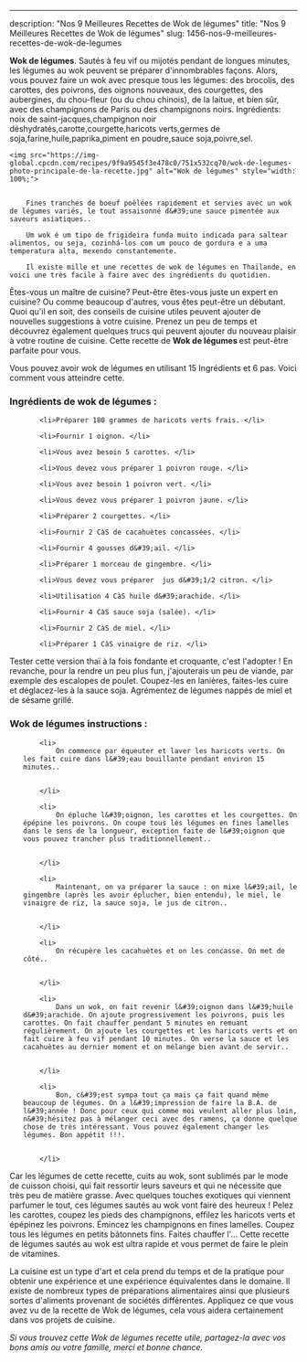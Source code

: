 ---
description: "Nos 9 Meilleures Recettes de Wok de légumes"
title: "Nos 9 Meilleures Recettes de Wok de légumes"
slug: 1456-nos-9-meilleures-recettes-de-wok-de-legumes

<p>
	<strong>Wok de légumes</strong>. 
	Sautés à feu vif ou mijotés pendant de longues minutes, les légumes au wok peuvent se préparer d&#39;innombrables façons. Alors, vous pouvez faire un wok avec presque tous les légumes: des brocolis, des carottes, des poivrons, des oignons nouveaux, des courgettes, des aubergines, du chou-fleur (ou du chou chinois), de la laitue, et bien sûr, avec des champignons de Paris ou des champignons noirs. Ingrédients: noix de saint-jacques,champignon noir déshydratés,carotte,courgette,haricots verts,germes de soja,farine,huile,paprika,piment en poudre,sauce soja,poivre,sel.
</p>
<p>
	
	<img src="https://img-global.cpcdn.com/recipes/9f9a9545f3e478c0/751x532cq70/wok-de-legumes-photo-principale-de-la-recette.jpg" alt="Wok de légumes" style="width: 100%;">
	
	
		Fines tranches de boeuf poêlées rapidement et servies avec un wok de légumes variés, le tout assaisonné d&#39;une sauce pimentée aux saveurs asiatiques..
	
		Um wok é um tipo de frigideira funda muito indicada para saltear alimentos, ou seja, cozinhá-los com um pouco de gordura e a uma temperatura alta, mexendo constantemente.
	
		Il existe mille et une recettes de wok de légumes en Thaïlande, en voici une très facile à faire avec des ingrédients du quotidien.
	
</p>

Êtes-vous un maître de cuisine? Peut-être êtes-vous juste un expert en cuisine? Ou comme beaucoup d'autres, vous êtes peut-être un débutant. Quoi qu'il en soit, des conseils de cuisine utiles peuvent ajouter de nouvelles suggestions à votre cuisine. Prenez un peu de temps et découvrez également quelques trucs qui peuvent ajouter du nouveau plaisir à votre routine de cuisine. Cette recette de <strong> Wok de légumes </strong> est peut-être parfaite pour vous.

<!--inarticleads1-->

Vous pouvez avoir wok de légumes en utilisant 15 Ingrédients et 6 pas. Voici comment vous atteindre cette.

<h3>Ingrédients de wok de légumes :</h3>

<ol>
	
		<li>Préparer 180 grammes de haricots verts frais. </li>
	
		<li>Fournir 1 oignon. </li>
	
		<li>Vous avez besoin 5 carottes. </li>
	
		<li>Vous devez vous préparer 1 poivron rouge. </li>
	
		<li>Vous avez besoin 1 poivron vert. </li>
	
		<li>Vous devez vous préparer 1 poivron jaune. </li>
	
		<li>Préparer 2 courgettes. </li>
	
		<li>Fournir 2 CàS de cacahuètes concassées. </li>
	
		<li>Fournir 4 gousses d&#39;ail. </li>
	
		<li>Préparer 1 morceau de gingembre. </li>
	
		<li>Vous devez vous préparer  jus d&#39;1/2 citron. </li>
	
		<li>Utilisation 4 CàS huile d&#39;arachide. </li>
	
		<li>Fournir 4 CàS sauce soja (salée). </li>
	
		<li>Fournir 2 CàS de miel. </li>
	
		<li>Préparer 1 CàS vinaigre de riz. </li>
	
</ol>

Tester cette version thaï à la fois fondante et croquante, c&#39;est l&#39;adopter ! En revanche, pour la rendre un peu plus fun, j&#39;ajouterais un peu de viande, par exemple des escalopes de poulet. Coupez-les en lanières, faites-les cuire et déglacez-les à la sauce soja. Agrémentez de légumes nappés de miel et de sésame grillé. 

<!--inarticleads2-->

<h3>Wok de légumes instructions :</h3>

<ol>
	
		<li>
			On commence par équeuter et laver les haricots verts. On les fait cuire dans l&#39;eau bouillante pendant environ 15 minutes..
			
			
		</li>
	
		<li>
			On épluche l&#39;oignon, les carottes et les courgettes. On épépine les poivrons. On coupe tous les légumes en fines lamelles dans le sens de la longueur, exception faite de l&#39;oignon que vous pouvez trancher plus traditionnellement..
			
			
		</li>
	
		<li>
			Maintenant, on va préparer la sauce : on mixe l&#39;ail, le gingembre (après les avoir éplucher, bien entendu), le miel, le vinaigre de riz, la sauce soja, le jus de citron..
			
			
		</li>
	
		<li>
			On récupère les cacahuètes et on les concasse. On met de côté..
			
			
		</li>
	
		<li>
			Dans un wok, on fait revenir l&#39;oignon dans l&#39;huile d&#39;arachide. On ajoute progressivement les poivrons, puis les carottes. On fait chauffer pendant 5 minutes en remuant régulièrement. On ajoute les courgettes et les haricots verts et on fait cuire à feu vif pendant 10 minutes. On verse la sauce et les cacahuètes au dernier moment et on mélange bien avant de servir..
			
			
		</li>
	
		<li>
			Bon, c&#39;est sympa tout ça mais ça fait quand même beaucoup de légumes. On a l&#39;impression de faire la B.A. de l&#39;année ! Donc pour ceux qui comme moi veulent aller plus loin, n&#39;hésitez pas à mélanger ceci avec des ramens, ça donne quelque chose de très intéressant. Vous pouvez également changer les légumes. Bon appétit !!!.
			
			
		</li>
	
</ol>

Car les légumes de cette recette, cuits au wok, sont sublimés par le mode de cuisson choisi, qui fait ressortir leurs saveurs et qui ne nécessite que très peu de matière grasse. Avec quelques touches exotiques qui viennent parfumer le tout, ces légumes sautés au wok vont faire des heureux ! Pelez les carottes, coupez les pieds des champignons, effilez les haricots verts et épépinez les poivrons. Émincez les champignons en fines lamelles. Coupez tous les légumes en petits bâtonnets fins. Faites chauffer l&#39;… Cette recette de légumes sautés au wok est ultra rapide et vous permet de faire le plein de vitamines. 

<!--inarticleads1-->

<p>
La cuisine est un type d'art et cela prend du temps et de la pratique pour obtenir une expérience et une expérience équivalentes dans le domaine. Il existe de nombreux types de préparations alimentaires ainsi que plusieurs sortes d'aliments provenant de sociétés différentes. Appliquez ce que vous avez vu de la recette de Wok de légumes, cela vous aidera certainement dans vos projets de cuisine.
</p>

<p>
<i>Si vous trouvez cette Wok de légumes recette utile, partagez-la avec vos bons amis ou votre famille, merci et bonne chance.</i>
</p>
